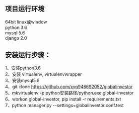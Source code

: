 ##   项目运行环境 
64bit linux或window
<br>python 3.6
<br>mysql 5.6
<br>django 2.0
## 安装运行步骤：
1、安装python3.6
<br>2、安装 virtualenv, virtualenvwrapper
<br>   3、安装mysql5.6
<br>   4、git clone https://github.com/xyq946692052/globalinvestor
<br>  5、mkvirtualenv -p python安装路径/python.exe global-investor
<br>  6、workon global-investor, pip install -r requirements.txt
<br>7、python manager.py --settings=globalinvestor.conf.test